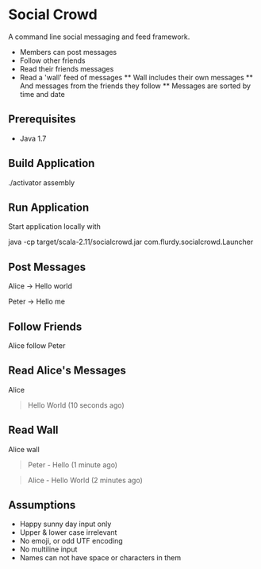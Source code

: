 
Social Crowd
======


A command line social messaging and feed framework.

* Members can post messages
* Follow other friends
* Read their friends messages
* Read a 'wall' feed of messages
** Wall includes their own messages
** And messages from the friends they follow
** Messages are sorted by time and date



Prerequisites
-----

* Java 1.7


Build Application
---

   ./activator assembly


Run Application
---

Start application locally with

  java -cp target/scala-2.11/socialcrowd.jar com.flurdy.socialcrowd.Launcher


Post Messages
-----

   Alice -> Hello world

   Peter -> Hello me


Follow Friends
-----

   Alice follow Peter


Read Alice's Messages
-----

   Alice 

   > Hello World (10 seconds ago)


Read Wall
-----

   Alice wall

   > Peter - Hello (1 minute ago)

   > Alice - Hello World (2 minutes ago)


Assumptions
-----

* Happy sunny day input only
* Upper & lower case irrelevant
* No emoji, or odd UTF encoding
* No multiline input
* Names can not have space or characters in them










